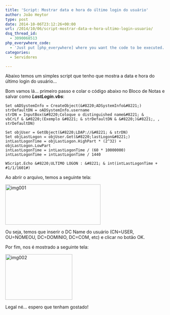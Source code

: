 ```yaml
---
title: 'Script: Mostrar data e hora do último login do usuário'
author: João Heytor
type: post
date: 2014-10-06T23:12:26+00:00
url: /2014/10/06/script-mostrar-data-e-hora-ultimo-login-usuario/
dsq_thread_id:
  - 3090068513
php_everywhere_code:
  - 'Just put [php_everywhere] where you want the code to be executed.'
categories:
  - Servidores

---
```

Abaixo temos um simples script que tenho que mostra a data e hora do último login do usuário&#8230;

<!--more-->

Bom vamos lá&#8230; primeiro passo e colar o código abaixo no Bloco de Notas e salvar como _**LastLogin.vbs**_:

```basic
Set oADSystemInfo = CreateObject(&#8220;ADSystemInfo&#8221;)  
strDefaultDN = oADSystemInfo.username  
strDN = InputBox(&#8220;Coloque o distinguished name&#8221; & _  
vbCrLf & &#8220;(Exemplo &#8221; & strDefaultDN & &#8220;)&#8221;, , strDefaultDN)

Set objUser = GetObject(&#8220;LDAP://&#8221; & strDN)  
Set objLastLogon = objUser.Get(&#8220;lastLogon&#8221;)  
intLastLogonTime = objLastLogon.HighPart * (2^32) + objLastLogon.LowPart  
intLastLogonTime = intLastLogonTime / (60 * 10000000)  
intLastLogonTime = intLastLogonTime / 1440

WScript.Echo &#8220;ULTIMO LOGON : &#8221; & int(intLastLogonTime + #1/1/1601#)
```

Ao abrir o arquivo, temos a seguinte tela:

[<img loading="lazy" class="size-medium wp-image-773 aligncenter" src="/img/sites/4/2014/10/img001-300x127.png" alt="img001" width="300" height="127" />][1]

Ou seja, temos que inserir o DC Name do usuário (CN=USER, OU=NOMEOU, DC=DOMINIO, DC=COM, etc) e clicar no botão OK.

Por fim, nos é mostrado a seguinte tela:

[<img loading="lazy" class="size-full wp-image-774 aligncenter" src="/img/sites/4/2014/10/img002.png" alt="img002" width="211" height="144" />][2]

Legal né&#8230; espero que tenham gostado!

&nbsp;

 [1]: /img/sites/4/2014/10/img001.png
 [2]: /img/sites/4/2014/10/img002.png